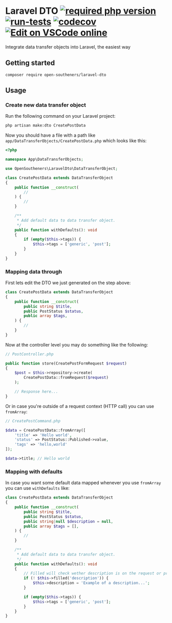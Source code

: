 Laravel DTO [![required php version](https://img.shields.io/packagist/php-v/open-southeners/laravel-dto)](https://www.php.net/supported-versions.php) [![run-tests](https://github.com/open-southeners/laravel-dto/actions/workflows/tests.yml/badge.svg?branch=main)](https://github.com/open-southeners/laravel-dto/actions/workflows/tests.yml) [![codecov](https://codecov.io/gh/open-southeners/laravel-dto/branch/main/graph/badge.svg?token=LjNbU4Sp2Z)](https://codecov.io/gh/open-southeners/laravel-dto) [![Edit on VSCode online](https://img.shields.io/badge/vscode-edit%20online-blue?logo=visualstudiocode)](https://vscode.dev/github/open-southeners/laravel-dto)
===

Integrate data transfer objects into Laravel, the easiest way

## Getting started

```
composer require open-southeners/laravel-dto
```

## Usage

### Create new data transfer object

Run the following command on your Laravel project:

```sh
php artisan make:dto CreatePostData
```

Now you should have a file with a path like `app/DataTransferObjects/CreatePostData.php` which looks like this:

```php
<?php

namespace App\DataTransferObjects;

use OpenSoutheners\LaravelDto\DataTransferObject;

class CreatePostData extends DataTransferObject
{
    public function __construct(
        // 
    ) {
        // 
    }

    /**
     * Add default data to data transfer object.
     */
    public function withDefaults(): void
    {
        if (empty($this->tags)) {
            $this->tags = ['generic', 'post'];
        }
    }
}
```

### Mapping data through

First lets edit the DTO we just generated on the step above:

```php
class CreatePostData extends DataTransferObject
{
    public function __construct(
        public string $title,
        public PostStatus $status,
        public array $tags,
    ) {
        // 
    }
}
```

Now at the controller level you may do something like the following:

```php
// PostController.php

public function store(CreatePostFormRequest $request)
{
    $post = $this->repository->create(
        CreatePostData::fromRequest($request)
    );

    // Response here...
}
```

Or in case you're outside of a request context (HTTP call) you can use `fromArray`:

```php
// CreatePostCommand.php

$data = CreatePostData::fromArray([
    'title' => 'Hello world',
    'status' => PostStatus::Published->value,
    'tags' => 'hello,world'
]);

$data->title; // Hello world
```

### Mapping with defaults

In case you want some default data mapped whenever you use `fromArray` you can use `withDefaults` like:

```php
class CreatePostData extends DataTransferObject
{
    public function __construct(
        public string $title,
        public PostStatus $status,
        public string|null $description = null,
        public array $tags = [],
    ) {
        // 
    }

    /**
     * Add default data to data transfer object.
     */
    public function withDefaults(): void
    {
        // Filled will check wether description is on the request or property not null (depending on the context)
        if (! $this->filled('description')) {
            $this->description = 'Example of a description...';
        }

        if (empty($this->tags)) {
            $this->tags = ['generic', 'post'];
        }
    }
}
```
